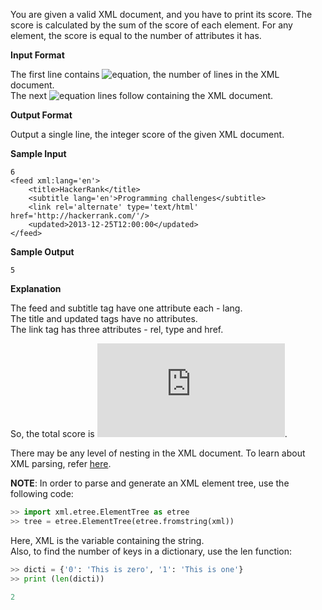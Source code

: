You are given a valid XML document, and you have to print its score. The score is calculated by the sum of the score of each element. For any element, the score is equal to the number of attributes it has.

__Input Format__

The first line contains ![equation](http://latex.codecogs.com/svg.latex?\inline&space;N), the number of lines in the XML document.<br>
The next ![equation](http://latex.codecogs.com/svg.latex?\inline&space;N) lines follow containing the XML document.

__Output Format__

Output a single line, the integer score of the given XML document.

__Sample Input__
```commandline
6
<feed xml:lang='en'>
    <title>HackerRank</title>
    <subtitle lang='en'>Programming challenges</subtitle>
    <link rel='alternate' type='text/html' href='http://hackerrank.com/'/>
    <updated>2013-12-25T12:00:00</updated>
</feed>
```
__Sample Output__
```commandline
5
```
__Explanation__

The feed and subtitle tag have one attribute each - lang. <br>
The title and updated tags have no attributes. <br>
The link tag has three attributes - rel, type and href. 

So, the total score is ![equation](https://latex.codecogs.com/svg.latex?%5Cinline%201%20&plus;%201%20&plus;%203%20%3D%205). 

There may be any level of nesting in the XML document. To learn about XML parsing, refer [here](http://www.diveintopython3.net/xml.html). 

__NOTE__: In order to parse and generate an XML element tree, use the following code:

```python
>> import xml.etree.ElementTree as etree
>> tree = etree.ElementTree(etree.fromstring(xml))
```
Here, XML is the variable containing the string.<br>
Also, to find the number of keys in a dictionary, use the len function:

```python
>> dicti = {'0': 'This is zero', '1': 'This is one'}
>> print (len(dicti))

2
```